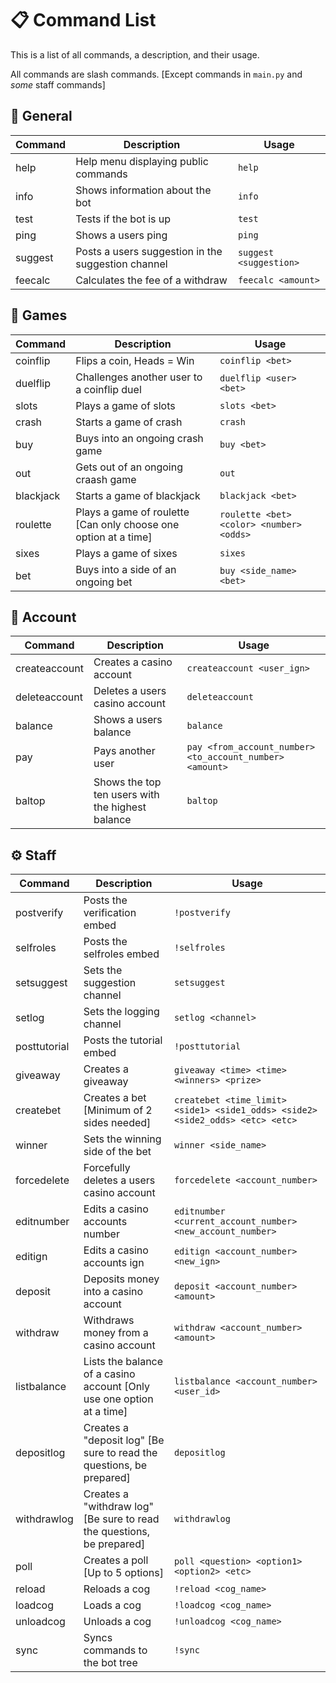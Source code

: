 # 📋 Command List
This is a list of all commands, a description, and their usage.

All commands are slash commands. [Except commands in `main.py` and *some* staff commands]

## 📌 General
Command | Description | Usage
--- | --- | ---
help | Help menu displaying public commands | `help`
info | Shows information about the bot | `info`
test | Tests if the bot is up | `test`
ping | Shows a users ping | `ping`
suggest | Posts a users suggestion in the suggestion channel | `suggest <suggestion>`
feecalc | Calculates the fee of a withdraw | `feecalc <amount>`

## 🎳 Games
Command | Description | Usage
--- | --- | ---
coinflip | Flips a coin, Heads = Win | `coinflip <bet>`
duelflip | Challenges another user to a coinflip duel | `duelflip <user> <bet>`
slots | Plays a game of slots | `slots <bet>`
crash | Starts a game of crash | `crash`
buy | Buys into an ongoing crash game | `buy <bet>`
out | Gets out of an ongoing craash game | `out`
blackjack | Starts a game of blackjack | `blackjack <bet>`
roulette | Plays a game of roulette [Can only choose one option at a time] | `roulette <bet> <color> <number> <odds>`
sixes | Plays a game of sixes | `sixes`
bet | Buys into a side of an ongoing bet | `buy <side_name> <bet>`

## 📰 Account
Command | Description | Usage
--- | --- | ---
createaccount | Creates a casino account | `createaccount <user_ign>`
deleteaccount | Deletes a users casino account | `deleteaccount`
balance | Shows a users balance | `balance`
pay | Pays another user | `pay <from_account_number> <to_account_number> <amount>`
baltop | Shows the top ten users with the highest balance | `baltop`

## ⚙️ Staff
Command | Description | Usage
--- | --- | ---
postverify | Posts the verification embed | `!postverify`
selfroles | Posts the selfroles embed | `!selfroles`
setsuggest | Sets the suggestion channel | `setsuggest`
setlog | Sets the logging channel | `setlog <channel>`
posttutorial | Posts the tutorial embed | `!posttutorial`
giveaway | Creates a giveaway | `giveaway <time> <time> <winners> <prize>`
createbet | Creates a bet [Minimum of 2 sides needed] | `createbet <time_limit> <side1> <side1_odds> <side2> <side2_odds> <etc> <etc>` 
winner | Sets the winning side of the bet | `winner <side_name>`
forcedelete | Forcefully deletes a users casino account | `forcedelete <account_number>`
editnumber | Edits a casino accounts number | `editnumber <current_account_number> <new_account_number>`
editign | Edits a casino accounts ign | `editign <account_number> <new_ign>`
deposit | Deposits money into a casino account | `deposit <account_number> <amount>`
withdraw | Withdraws money from a casino account | `withdraw <account_number> <amount>`
listbalance | Lists the balance of a casino account [Only use one option at a time] | `listbalance <account_number> <user_id>`
depositlog | Creates a "deposit log" [Be sure to read the questions, be prepared] | `depositlog`
withdrawlog | Creates a "withdraw log" [Be sure to read the questions, be prepared] | `withdrawlog`
poll | Creates a poll [Up to 5 options] | `poll <question> <option1> <option2> <etc>`
reload | Reloads a cog | `!reload <cog_name>`
loadcog | Loads a cog | `!loadcog <cog_name>`
unloadcog | Unloads a cog | `!unloadcog <cog_name>`
sync | Syncs commands to the bot tree | `!sync`
